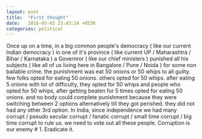 ```yaml
---
layout: post
title:  "First thought"
date:   2016-05-02 23:43:24 +0530
categories: political
---
```


Once up on a time, in a big common people's democracy ( like our current Indian democracy ) in one of it's province ( like current UP / Maharashtra / Bihar / Karnataka ) a Governror ( like our chief ministers ) punished all his subjects ( like all of us living here in Bangalore / Pune / Noida ) for some non bailable crime. the punishment was eat 50 onions or 50 whips to all guilty. few folks opted for eating 50 onions. others opted for 50 whips. after eating 5 onions with lot of difficulty, they opted for 50 whips and people who opted for 50 whips, after getting beaten for 5 times opted for eating 50 onions. and no body could complete punishment because they were switching between 2 options alternatively till they got perished. they did not had any other 3rd option. In India, since independence we had many corrupt / pseudo secular corrupt / fanatic corrupt / small time corrupt / big time corrupt to rule us. we need to vote out all these people. Corruption is our enemy # 1. Eradicate it.
